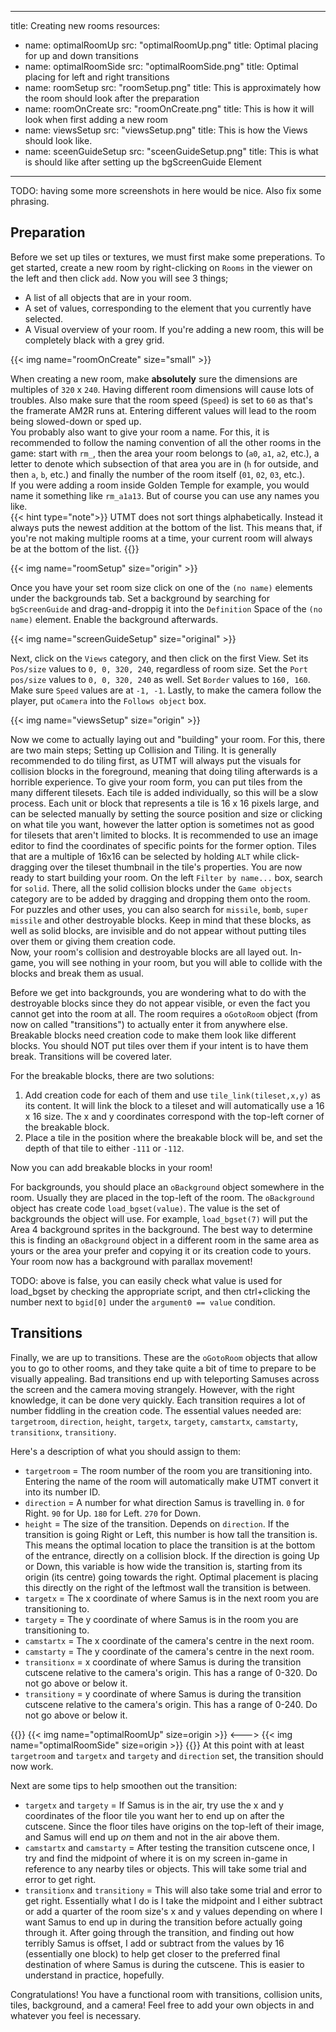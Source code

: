 
---
title: Creating new rooms
resources: 
  - name: optimalRoomUp
    src: "optimalRoomUp.png"
    title: Optimal placing for up and down transitions
  - name: optimalRoomSide
    src: "optimalRoomSide.png"
    title: Optimal placing for left and right transitions
  - name: roomSetup
    src: "roomSetup.png"
    title: This is approximately how the room should look after the preparation
  - name: roomOnCreate
    src: "roomOnCreate.png"
    title: This is how it will look when first adding a new room
  - name: viewsSetup
    src: "viewsSetup.png"
    title: This is how the Views should look like.
  - name: sceenGuideSetup
    src: "sceenGuideSetup.png"
    title: This is what is should like after setting up the bgScreenGuide Element 
---

TODO: having some more screenshots in here would be nice. Also fix some phrasing.


## Preparation
Before we set up tiles or textures, we must first make some preperations. To get started, create a new room by right-clicking on `Rooms` in the viewer on the left and then click `add`. Now you will see 3 things;
- A list of all objects that are in your room.
- A set of values, corresponding to the element that you currently have selected.
- A Visual overview of your room. If you're adding a new room, this will be completely black with a grey grid.

{{< img name="roomOnCreate" size="small" >}}

When creating a new room, make __absolutely__ sure the dimensions are multiples of `320` x `240`. Having different room dimensions will cause lots of troubles. Also make sure that the room speed (`Speed`) is set to `60` as that's the framerate AM2R runs at. Entering different values will lead to the room being slowed-down or sped up.  
You probably also want to give your room a name. For this, it is recommended to follow the naming convention of all the other rooms in the game: start with `rm_`, then the area your room belongs to (`a0`, `a1`, `a2`, etc.), a letter to denote which subsection of that area you are in (`h` for outside, and then `a`, `b`, etc.) and finally the number of the room itself (`01`, `02`, `03`, etc.).  
If you were adding a room inside Golden Temple for example, you would name it something like `rm_a1a13`. But of course you can use any names you like.  
{{< hint type="note">}}
UTMT does not sort things alphabetically. Instead it always puts the newest addition at the bottom of the list. This means that, if you're not making multiple rooms at a time, your current room will always be at the bottom of the list.
{{</hint>}}

{{< img name="roomSetup" size="origin" >}}

Once you have your set room size click on one of the `(no name)` elements under the backgrounds tab. Set a background by searching for `bgScreenGuide` and drag-and-droppig it into the `Definition` Space of the `(no name)` element. Enable the background afterwards. 

{{< img name="screenGuideSetup" size="original" >}}

Next, click on the `Views` category, and then click on the first View. Set its `Pos/size` values to `0, 0, 320, 240`, regardless of room size. Set the `Port pos/size` values to `0, 0, 320, 240` as well. Set `Border` values to `160, 160`. Make sure `Speed` values are at `-1, -1`. Lastly, to make the camera follow the player, put `oCamera` into the `Follows object` box.  

{{< img name="viewsSetup" size="origin" >}}

Now we come to actually laying out and "building" your room. For this, there are two main steps; Setting up Collision and Tiling. 
It is generally recommended to do tiling first, as UTMT will always put the visuals for collision blocks in the foreground, meaning that doing tiling afterwards is a horrible experience. 
To give your room form, you can put tiles from the many different tilesets. Each tile is added individually, so this will be a slow process. Each unit or block that represents a tile is 16 x 16 pixels large, and can be selected manually by setting the source position and size or clicking on what tile you want, however the latter option is sometimes not as good for tilesets that aren't limited to blocks. It is recommended to use an image editor to find the coordinates of specific points for the former option. Tiles that are a multiple of 16x16 can be selected by holding `ALT` while click-dragging over the tileset thumbnail in the tile's properties.
You are now ready to start building your room. On the left `Filter by name...` box, search for `solid`. There, all the solid collision blocks under the `Game objects` category are to be added by dragging and dropping them onto the room. For puzzles and other uses, you can also search for `missile`, `bomb`, `super missile` and other destroyable blocks. Keep in mind that these blocks, as well as solid blocks, are invisible and do not appear without putting tiles over them or giving them creation code.  
Now, your room's collision and destroyable blocks are all layed out. In-game, you will see nothing in your room, but you will able to collide with the blocks and break them as usual. 

Before we get into backgrounds, you are wondering what to do with the destroyable blocks since they do not appear visible, or even the fact you cannot get into the room at all. The room requires a `oGotoRoom` object (from now on called "transitions") to actually enter it from anywhere else. Breakable blocks need creation code to make them look like different blocks. You should NOT put tiles over them if your intent is to have them break.
Transitions will be covered later.

For the breakable blocks, there are two solutions:
1. Add creation code for each of them and use `tile_link(tileset,x,y)` as its content. It will link the block to a tileset and will automatically use a 16 x 16 size. The x and y coordinates correspond with the top-left corner of the breakable block. 
2. Place a tile in the position where the breakable block will be, and set the depth of that tile to either `-111` or `-112`.

Now you can add breakable blocks in your room!  

For backgrounds, you should place an `oBackground` object somewhere in the room. Usually they are placed in the top-left of the room. The `oBackground` object has create code `load_bgset(value)`. The value is the set of backgrounds the object will use. For example, `load_bgset(7)` will put the Area 4 background sprites in the background. The best way to determine this is finding an `oBackground` object in a different room in the same area as yours or the area your prefer and copying it or its creation code to yours. Your room now has a background with parallax movement!

TODO: above is false, you can easily check what value is used for load_bgset by checking the appropriate script, and then ctrl+clicking the number next to `bgid[0]` under the `argument0 == value` condition.

## Transitions
Finally, we are up to transitions. These are the `oGotoRoom` objects that allow you to go to other rooms, and they take quite a bit of time to prepare to be visually appealing. Bad transitions end up with teleporting Samuses across the screen and the camera moving strangely. However, with the right knowledge, it can be done very quickly. Each transition requires a lot of number fiddling in the creation code. The essential values needed are: `targetroom`, `direction`, `height`, `targetx`, `targety`, `camstartx`, `camstarty`, `transitionx`, `transitiony`.  

Here's a description of what you should assign to them:
- `targetroom` = The room number of the room you are transitioning into. Entering the name of the room will automatically make UTMT convert it into its number ID.
- `direction` = A number for what direction Samus is travelling in. `0` for Right. `90` for Up. `180` for Left. `270` for Down.
- `height` = The size of the transition. Depends on `direction`. If the transition is going Right or Left, this number is how tall the transition is. This means the optimal location to place the transition is at the bottom of the entrance, directly on a collision block. If the direction is going Up or Down, this variable is how wide the transition is, starting from its origin (its centre) going towards the right. Optimal placement is placing this directly on the right of the leftmost wall the transition is between. 
- `targetx` = The x coordinate of where Samus is in the next room you are transitioning to.
- `targety` = The y coordinate of where Samus is in the room you are transitioning to.
- `camstartx` = The x coordinate of the camera's centre in the next room.
- `camstarty` = The y coordinate of the camera's centre in the next room. 
- `transitionx` = x coordinate of where Samus is during the transition cutscene relative to the camera's origin. This has a range of 0-320. Do not go above or below it.
- `transitiony` = y coordinate of where Samus is during the transition cutscene relative to the camera's origin. This has a range of 0-240. Do not go above or below it.

{{<columns>}}
{{< img name="optimalRoomUp" size=origin >}}
<--->
{{< img name="optimalRoomSide" size=origin >}}
{{</columns>}}
At this point with at least `targetroom` and `targetx` and `targety` and `direction` set, the transition should now work.

Next are some tips to help smoothen out the transition:  
- `targetx` and `targety` = If Samus is in the air, try use the x and y coordinates of the floor tile you want her to end up on after the cutscene. Since the floor tiles have origins on the top-left of their image, and Samus will end up *on* them and not in the air above them.
- `camstartx` and `camstarty` = After testing the transition cutscene once, I try and find the midpoint of where it is on my screen in-game in reference to any nearby tiles or objects. This will take some trial and error to get right.
- `transitionx` and `transitiony` = This will also take some trial and error to get right. Essentially what I do is I take the midpoint and I either subtract or add a quarter of the room size's x and y values depending on where I want Samus to end up in during the transition before actually going through it. After going through the transition, and finding out how terribly Samus is offset, I add or subtract from the values by 16 (essentially one block) to help get closer to the preferred final destination of where Samus is during the cutscene. This is easier to understand in practice, hopefully.

Congratulations! You have a functional room with transitions, collision units, tiles, background, and a camera! Feel free to add your own objects in and whatever you feel is necessary.
